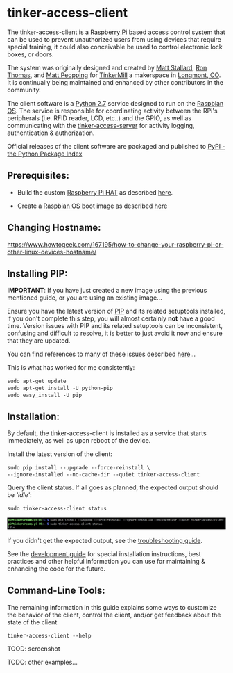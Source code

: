 # tinker-access-client

The tinker-access-client is a [Raspberry Pi](https://www.raspberrypi.org/products/) based access control system that can be used to prevent unauthorized users from using devices that require special training, it could also conceivable be used to control electronic lock boxes, or doors.

The system was originally designed and created by [Matt Stallard](https://github.com/mstallard), [Ron Thomas](https://github.com/RonaldThomas), and [Matt Peopping](https://github.com/analogpixel) for [TinkerMill](http://www.tinkermill.org) a makerspace in [Longmont, CO](https://www.google.com/maps/place/Longmont,+CO/@40.1679379,-105.1678944,12z/data=!3m1!4b1!4m5!3m4!1s0x876bf908d5cc3349:0xc17da1eef3a32735!8m2!3d40.1672068!4d-105.1019275). It is continually being maintained and enhanced by other contributors in the community.

The client software is a [Python 2.7](https://www.python.org/download/releases/2.7/) service designed to run on the [Raspbian OS](https://www.raspberrypi.org/downloads/raspbian/). The service is responsible for coordinating activity between the RPi's peripherals (i.e. RFID reader, LCD, etc..) and the GPIO, as well as communicating with the [tinker-access-server](../tinker_access_server/README.md) for activity logging, authentication & authorization.

Official releases of the client software are packaged and published to [PyPI - the Python Package Index ](https://pypi.python.org/pypi/tinker-access-client/)

## Prerequisites:
- Build the custom [Raspberry Pi HAT](https://www.raspberrypi.org/blog/introducing-raspberry-pi-hats/) as described [here](../docs/RFID_Wiring.pdf).

- Create a [Raspbian OS](https://www.raspberrypi.org/downloads/raspbian/) boot image as described [here](docs/bootimage.md)

## Changing Hostname:

https://www.howtogeek.com/167195/how-to-change-your-raspberry-pi-or-other-linux-devices-hostname/

## Installing PIP:

**IMPORTANT**: If you have just created a new image using the previous mentioned guide, or you are using an existing image...

Ensure you have the latest version of [PIP](https://pip.pypa.io/en/stable) and its related setuptools installed, if you don't complete this step, you will almost certainly __not__ have a good time. Version issues with PIP and its related setuptools can be inconsistent, confusing and difficult to resolve, it is better to just avoid it now and ensure that they are updated.

You can find references to many of these issues described [here](https://pip.pypa.io/en/stable/installing/#upgrading-pip)...

This is what has worked for me consistently:
```commandline
sudo apt-get update
sudo apt-get install -U python-pip
sudo easy_install -U pip
```

## Installation:

By default, the tinker-access-client is installed as a service that starts immediately, as well as upon reboot of the device.

Install the latest version of the client:

```commandline
sudo pip install --upgrade --force-reinstall \
--ignore-installed --no-cache-dir --quiet tinker-access-client
```

Query the client status. If all goes as planned, the expected output should be *'idle'*:

```commandline
sudo tinker-access-client status
```

![status](docs/images/status.png)

If you didn't get the expected output, see the [troubleshooting guide](docs/troubleshooting.md).

See the [development guide](docs/development.md) for special installation instructions, best practices and other helpful information you can use for maintaining & enhancing the code for the future.

## Command-Line Tools:
The remaining information in this guide explains some ways to customize the behavior of the client, control the client, and/or get feedback about the state of the client
```
tinker-access-client --help
```
TOOD: screenshot

TODO: other examples...
